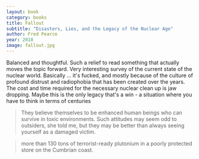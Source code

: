 ```yaml
---
layout: book
category: books
title: Fallout
subtitle: "Disasters, Lies, and the Legacy of the Nuclear Age"
author: Fred Pearce
year: 2018
image: fallout.jpg
---
```

Balanced and thoughtful. Such a relief to read something that actually moves the topic forward. Very interesting survey of the current state of the nuclear world. Basically … it's fucked, and mostly because of the culture of profound distrust and radiophobia that has been created over the years. The cost and time required for the necessary nuclear clean up is jaw dropping.  Maybe this is the only legacy that's a win - a situation where you have to think in terms of centuries 

> They believe themselves to be enhanced human beings who can survive in toxic environments. Such attitudes may seem odd to outsiders, she told me, but they may be better than always seeing yourself as a damaged victim.

> more than 130 tons of terrorist-ready plutonium in a poorly protected store on the Cumbrian coast.
